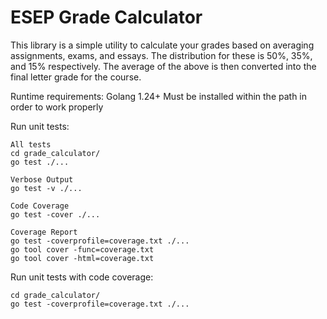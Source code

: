 # ESEP Grade Calculator

This library is a simple utility to calculate your grades based on averaging assignments, exams, and essays. The distribution for these is 50%, 35%, and 15% respectively. The average of the above is then converted into the final letter grade for the course.

Runtime requirements:
Golang 1.24+
Must be installed within the path in order to work properly

Run unit tests:
```
All tests
cd grade_calculator/
go test ./...

Verbose Output
go test -v ./...

Code Coverage 
go test -cover ./...

Coverage Report
go test -coverprofile=coverage.txt ./...
go tool cover -func=coverage.txt
go tool cover -html=coverage.txt
```

Run unit tests with code coverage:
```
cd grade_calculator/
go test -coverprofile=coverage.txt ./...
```